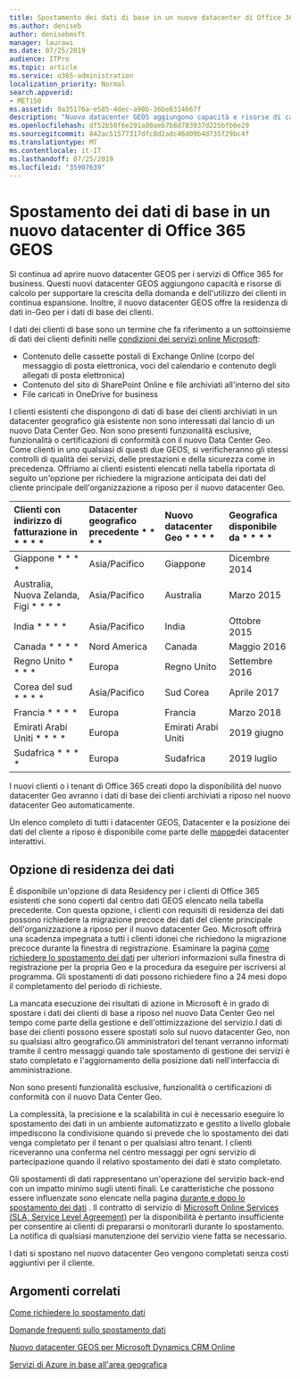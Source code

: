 ```yaml
---
title: Spostamento dei dati di base in un nuovo datacenter di Office 365 GEOS
ms.author: deniseb
author: denisebmsft
manager: laurawi
ms.date: 07/25/2019
audience: ITPro
ms.topic: article
ms.service: o365-administration
localization_priority: Normal
search.appverid:
- MET150
ms.assetid: 0a35176a-e585-4dec-a90b-36be8314667f
description: "Nuovo datacenter GEOS aggiungono capacità e risorse di calcolo per supportare la crescente domanda e la crescita dell'utilizzo dei clienti. Inoltre, il nuovo datacenter GEOS offre la residenza di dati in-Geo per i dati di base dei clienti. I dati dei clienti di base sono un termine che fa riferimento a un sottoinsieme di dati dei clienti definiti nelle condizioni dei servizi online Microsoft: contenuto delle cassette postali di Exchange Online (corpo del messaggio di posta elettronica, voci del calendario e contenuto degli allegati di posta elettronica) e contenuto del sito di SharePoint Online e file archiviati all'interno del sito e i file caricati in OneDrive for business."
ms.openlocfilehash: df52b50f6e291a80aeb7b8d783937d225bfb6e29
ms.sourcegitcommit: 842ac51577317dfc8d2adc46d09b4d735f29bc4f
ms.translationtype: MT
ms.contentlocale: it-IT
ms.lasthandoff: 07/25/2019
ms.locfileid: "35907639"
---
```

# <a name="moving-core-data-to-new-office-365-datacenter-geos"></a>Spostamento dei dati di base in un nuovo datacenter di Office 365 GEOS

Si continua ad aprire nuovo datacenter GEOS per i servizi di Office 365 for business. Questi nuovi datacenter GEOS aggiungono capacità e risorse di calcolo per supportare la crescita della domanda e dell'utilizzo dei clienti in continua espansione. Inoltre, il nuovo datacenter GEOS offre la residenza di dati in-Geo per i dati di base dei clienti. 

I dati dei clienti di base sono un termine che fa riferimento a un sottoinsieme di dati dei clienti definiti nelle [condizioni dei servizi online Microsoft](https://go.microsoft.com/fwlink/p/?LinkID=249048): 
- Contenuto delle cassette postali di Exchange Online (corpo del messaggio di posta elettronica, voci del calendario e contenuto degli allegati di posta elettronica)
- Contenuto del sito di SharePoint Online e file archiviati all'interno del sito
- File caricati in OneDrive for business 
  
I clienti esistenti che dispongono di dati di base dei clienti archiviati in un datacenter geografico già esistente non sono interessati dal lancio di un nuovo Data Center Geo. Non sono presenti funzionalità esclusive, funzionalità o certificazioni di conformità con il nuovo Data Center Geo. Come clienti in uno qualsiasi di questi due GEOS, si verificheranno gli stessi controlli di qualità dei servizi, delle prestazioni e della sicurezza come in precedenza. Offriamo ai clienti esistenti elencati nella tabella riportata di seguito un'opzione per richiedere la migrazione anticipata dei dati del cliente principale dell'organizzazione a riposo per il nuovo datacenter Geo.
  
|Clienti con indirizzo di fatturazione in * * * *|Datacenter geografico precedente * * * *|Nuovo datacenter Geo * * * *|Geografica disponibile da * * * *|
|:-----|:-----|:-----|:-----|
|Giappone * * * *| Asia/Pacifico | Giappone | Dicembre 2014 |
|Australia, Nuova Zelanda, Figi * * * *| Asia/Pacifico | Australia | Marzo 2015 |
|India * * * *| Asia/Pacifico | India | Ottobre 2015 |
|Canada * * * *| Nord America | Canada | Maggio 2016 |
|Regno Unito * * * *| Europa | Regno Unito | Settembre 2016 |
|Corea del sud * * * *| Asia/Pacifico | Sud Corea | Aprile 2017 |
|Francia * * * *| Europa | Francia | Marzo 2018 |
|Emirati Arabi Uniti * * * *| Europa | Emirati Arabi Uniti | 2019 giugno |
|Sudafrica * * * *| Europa | Sudafrica | 2019 luglio |
  
I nuovi clienti o i tenant di Office 365 creati dopo la disponibilità del nuovo datacenter Geo avranno i dati di base dei clienti archiviati a riposo nel nuovo datacenter Geo automaticamente.
  
Un elenco completo di tutti i datacenter GEOS, Datacenter e la posizione dei dati del cliente a riposo è disponibile come parte delle [mappe](https://office.com/datamaps)dei datacenter interattivi. 
  
## <a name="data-residency-option"></a>Opzione di residenza dei dati

È disponibile un'opzione di data Residency per i clienti di Office 365 esistenti che sono coperti dal centro dati GEOS elencato nella tabella precedente. Con questa opzione, i clienti con requisiti di residenza dei dati possono richiedere la migrazione precoce dei dati del cliente principale dell'organizzazione a riposo per il nuovo datacenter Geo.  Microsoft offrirà una scadenza impegnata a tutti i clienti idonei che richiedono la migrazione precoce durante la finestra di registrazione.  Esaminare la pagina [come richiedere lo spostamento dei dati](request-your-data-move.md) per ulteriori informazioni sulla finestra di registrazione per la propria Geo e la procedura da eseguire per iscriversi al programma.  Gli spostamenti di dati possono richiedere fino a 24 mesi dopo il completamento del periodo di richieste.

La mancata esecuzione dei risultati di azione in Microsoft è in grado di spostare i dati dei clienti di base a riposo nel nuovo Data Center Geo nel tempo come parte della gestione e dell'ottimizzazione del servizio.I dati di base dei clienti possono essere spostati solo sul nuovo datacenter Geo, non su qualsiasi altro geografico.Gli amministratori del tenant verranno informati tramite il centro messaggi quando tale spostamento di gestione dei servizi è stato completato e l'aggiornamento della posizione dati nell'interfaccia di amministrazione.
   
Non sono presenti funzionalità esclusive, funzionalità o certificazioni di conformità con il nuovo Data Center Geo.
    
La complessità, la precisione e la scalabilità in cui è necessario eseguire lo spostamento dei dati in un ambiente automatizzato e gestito a livello globale impediscono la condivisione quando si prevede che lo spostamento dei dati venga completato per il tenant o per qualsiasi altro tenant. I clienti riceveranno una conferma nel centro messaggi per ogni servizio di partecipazione quando il relativo spostamento dei dati è stato completato. 
    
Gli spostamenti di dati rappresentano un'operazione del servizio back-end con un impatto minimo sugli utenti finali. Le caratteristiche che possono essere influenzate sono elencate nella pagina [durante e dopo lo spostamento dei dati](during-and-after-your-data-move.md) . Il contratto di servizio di [Microsoft Online Services (SLA, Service Level Agreement)](https://go.microsoft.com/fwlink/p/?LinkId=523897) per la disponibilità è pertanto insufficiente per consentire ai clienti di prepararsi o monitorarli durante lo spostamento. La notifica di qualsiasi manutenzione del servizio viene fatta se necessario. 

I dati si spostano nel nuovo datacenter Geo vengono completati senza costi aggiuntivi per il cliente.
    
## <a name="related-topics"></a>Argomenti correlati 
 
[Come richiedere lo spostamento dati](request-your-data-move.md)
    
[Domande frequenti sullo spostamento dati](data-move-faq.md)
  
[Nuovo datacenter GEOS per Microsoft Dynamics CRM Online](https://go.microsoft.com/fwlink/p/?Linkid=615924)
  
[Servizi di Azure in base all'area geografica](https://azure.microsoft.com/en-us/regions/)
